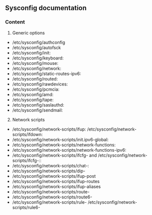 ## Sysconfig documentation ##

### Content ###

1. Generic options
  * /etc/sysconfig/authconfig
  * /etc/sysconfig/autofsck
  * /etc/sysconfig/init:
  * /etc/sysconfig/keyboard:
  * /etc/sysconfig/mouse:
  * /etc/sysconfig/network:
  * /etc/sysconfig/static-routes-ipv6:
  * /etc/sysconfig/routed:
  * /etc/sysconfig/rawdevices:
  * /etc/sysconfig/pcmcia:
  * /etc/sysconfig/amd:
  * /etc/sysconfig/tape:
  * /etc/sysconfig/saslauthd:
  * /etc/sysconfig/sendmail:
2. Network scripts 
  * /etc/sysconfig/network-scripts/ifup: /etc/sysconfig/network-scripts/ifdown:
  * /etc/sysconfig/network-scripts/init.ipv6-global:
  * /etc/sysconfig/network-scripts/network-functions:
  * /etc/sysconfig/network-scripts/network-functions-ipv6:
  * /etc/sysconfig/network-scripts/ifcfg-<interface-name> and /etc/sysconfig/network-scripts/ifcfg-<interface-name>:<alias-name>:
  * /etc/sysconfig/network-scripts/chat-<interface-name>:
  * /etc/sysconfig/network-scripts/dip-<interface-name>
  * /etc/sysconfig/network-scripts/ifup-post
  * /etc/sysconfig/network-scripts/ifup-routes
  * /etc/sysconfig/network-scripts/ifup-aliases
  * /etc/sysconfig/network-scripts/route-<interface-name>
  * /etc/sysconfig/network-scripts/route6-<interface-name>
  * /etc/sysconfig/network-scripts/rule-<interface-name> /etc/sysconfig/network-scripts/rule6-<interface-name>



